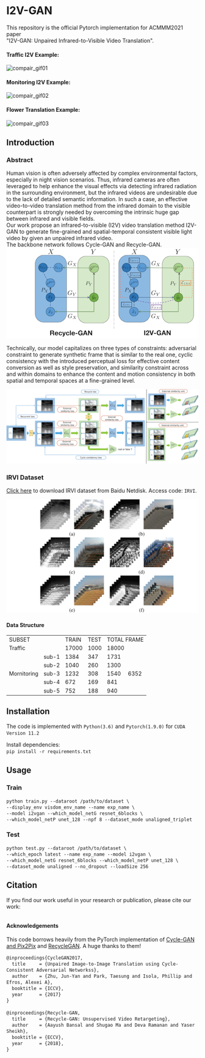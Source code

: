 # I2V-GAN  
This repository is the official Pytorch implementation for ACMMM2021 paper  
"I2V-GAN: Unpaired Infrared-to-Visible Video Translation".  

#### Traffic I2V Example:
![compair_gif01](img/Comparison01.gif)

#### Monitoring I2V Example:
![compair_gif02](img/Comparison02.gif)

#### Flower Translation Example:
![compair_gif03](img/Comparison03.gif)

## Introduction  
### Abstract  
Human vision is often adversely affected by complex environmental factors, especially in night vision scenarios. Thus, infrared cameras are often leveraged to help enhance the visual effects via detecting infrared radiation in the surrounding environment, but the infrared videos are undesirable due to the lack of detailed semantic information. In such a case, an effective video-to-video translation method from the infrared domain to the visible counterpart is strongly needed by overcoming the intrinsic huge gap between infrared and visible fields.  
Our work propose an infrared-to-visible (I2V) video translation method I2V-GAN to generate fine-grained and spatial-temporal consistent visible light video by given an unpaired infrared video.  
The backbone network follows Cycle-GAN and Recycle-GAN.  
![compaire](img/compair.png)


Technically, our model capitalizes on three types of constraints: adversarial constraint to generate synthetic frame that is similar to the real one, cyclic consistency with the introduced perceptual loss for effective content conversion as well as style preservation, and similarity constraint across and within domains to enhance the content and motion consistency in both spatial and temporal spaces at a fine-grained level. 

![network-all](img/network.png)

### IRVI Dataset
[Click here](https://pan.baidu.com/s/1tCjrNAiCGSkUyvnQuQ3vDw) to download IRVI dataset from Baidu Netdisk. Access code: `IRVI`.

![data_samples](img/samples.png)

#### Data Structure
<table >
  <tr>
    <td colspan="2">SUBSET</td>
    <td>TRAIN</td>
    <td>TEST</td>
    <td colspan="2">TOTAL FRAME</td>
  </tr>
  <tr>
    <td colspan="2">Traffic</td>
    <td>17000</td>
    <td>1000</td>
    <td colspan="2">18000</td>
  </tr>
  <tr>
    <td rowspan="5">Mornitoring</td>
    <td >sub-1</td>
    <td >1384</td>
    <td >347</td>
    <td >1731</td>
    <td rowspan="5">6352</td>
  </tr>
  <tr>
    <td >sub-2</td>
    <td >1040</td>
    <td >260</td>
    <td >1300</td>
  </tr>
  <tr>
    <td >sub-3</td>
    <td >1232</td>
    <td >308</td>
    <td >1540</td>
  </tr>
  <tr>
    <td >sub-4</td>
    <td >672</td>
    <td >169</td>
    <td >841</td>
  </tr>
  <tr>
    <td >sub-5</td>
    <td >752</td>
    <td >188</td>
    <td >940</td>
  </tr>
</table>

## Installation
The code is implemented with `Python(3.6)` and `Pytorch(1.9.0)` for `CUDA Version 11.2`

Install dependencies:  
`pip install -r requirements.txt`

## Usage

### Train
```
python train.py --dataroot /path/to/dataset \
--display_env visdom_env_name --name exp_name \
--model i2vgan --which_model_netG resnet_6blocks \
--which_model_netP unet_128 --npf 8 --dataset_mode unaligned_triplet
```

### Test
```
python test.py --dataroot /path/to/dataset \
--which_epoch latest --name exp_name --model i2vgan \
--which_model_netG resnet_6blocks --which_model_netP unet_128 \
--dataset_mode unaligned --no_dropout --loadSize 256
```

## Citation
If you find our work useful in your research or publication, please cite our work:  
```

```


#### Acknowledgements
This code borrows heavily from the PyTorch implementation of [Cycle-GAN and Pix2Pix](https://github.com/junyanz/pytorch-CycleGAN-and-pix2pix) and [RecycleGAN](https://github.com/aayushbansal/Recycle-GAN). A huge thanks to them!
```
@inproceedings{CycleGAN2017,
  title     = {Unpaired Image-to-Image Translation using Cycle-Consistent Adversarial Networkss},
  author    = {Zhu, Jun-Yan and Park, Taesung and Isola, Phillip and Efros, Alexei A},
  booktitle = {ICCV},
  year      = {2017}
}

@inproceedings{Recycle-GAN,
  title     = {Recycle-GAN: Unsupervised Video Retargeting},
  author    = {Aayush Bansal and Shugao Ma and Deva Ramanan and Yaser Sheikh},
  booktitle = {ECCV},
  year      = {2018},
}
```